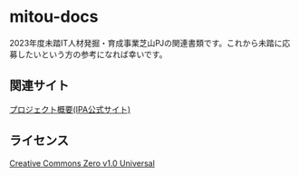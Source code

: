 # mitou-docs

2023年度未踏IT人材発掘・育成事業芝山PJの関連書類です。これから未踏に応募したいという方の参考になれば幸いです。

## 関連サイト

[プロジェクト概要(IPA公式サイト)](https://www.ipa.go.jp/jinzai/mitou/it/2023/gaiyou_tk-1.html)

## ライセンス

[Creative Commons Zero v1.0 Universal](https://creativecommons.jp/sciencecommons/aboutcc0/)
